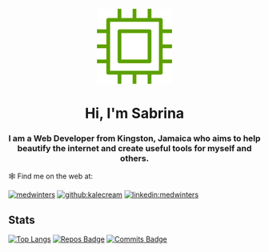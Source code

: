 <p align="center"><img height="150" width="150" src="https://raw.githubusercontent.com/acervenky/animated-github-badges/master/assets/devbadge.gif"></p>
<h1 align="center">Hi, I'm Sabrina</h1>
<h3 align="center">I am a Web Developer from Kingston, Jamaica who aims to help beautify the internet and create useful tools for myself and others.</h3>
           
<p align="left"> 🕸 Find me on the web at:</p>
<p align="left"> <a href="https://twitter.com/medwinters" target="blank"><img src="https://img.shields.io/twitter/follow/medwinters?logo=twitter&style=for-the-badge" alt="medwinters" /></a> 
 <a href="https://github.com/KaleCream" target="blank"><img src="https://img.shields.io/github/follow/kalecream?logo=github&style=for-the-badge" alt="github:kalecream" /></a>
 <a href="https://www.linkedin.com/in/medwinter/" target="blank"><img src="https://img.shields.io/linkedin/follow/medwinter?logo=linkedin&style=for-the-badge" alt="linkedin:medwinters" /></a> </p>


## Stats
[![Top Langs](https://github-readme-stats.vercel.app/api/top-langs/?username=kalecream&layout=compact)](https://github.com/anuraghazra/github-readme-stats)
[![Repos Badge](https://badges.pufler.dev/repos/kalecream)](https://badges.pufler.dev)
[![Commits Badge](https://badges.pufler.dev/commits/monthly/kalecream)](https://badges.pufler.dev)



